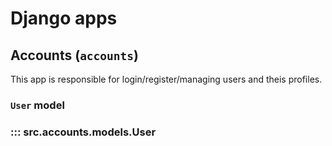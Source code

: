 # Django apps

## Accounts (`accounts`)

This app is responsible for login/register/managing users and theis profiles.

### `User` model

### ::: src.accounts.models.User
